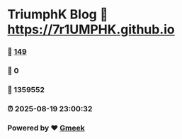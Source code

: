 # TriumphK Blog :link: https://7r1UMPHK.github.io 
### :page_facing_up: [149](https://7r1UMPHK.github.io/tag.html) 
### :speech_balloon: 0 
### :hibiscus: 1359552 
### :alarm_clock: 2025-08-19 23:00:32 
### Powered by :heart: [Gmeek](https://github.com/Meekdai/Gmeek)

